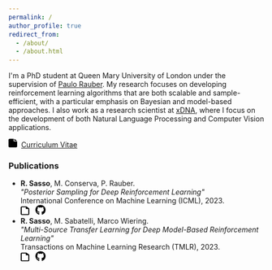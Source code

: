 ```yaml
---
permalink: /
author_profile: true
redirect_from: 
  - /about/
  - /about.html
---
```


I'm a PhD student at Queen Mary University of London under the supervision of [Paulo Rauber](https://www.paulorauber.com/). My research focuses on developing reinforcement learning algorithms that are both scalable and sample-efficient, with a particular emphasis on Bayesian and model-based approaches. I also work as a research scientist at [xDNA](https://xdna.nl/), where I focus on the development of both Natural Language Processing and Computer Vision applications. 

[<img src="../images/file-solid.svg" width="17" height="17">](../files/CV.pdf) &nbsp;[Curriculum Vitae](../files/CV.pdf)


### Publications
* **R. Sasso**, M. Conserva, P. Rauber. \
*"Posterior Sampling for Deep Reinforcement Learning"*\
International Conference on Machine Learning (ICML), 2023.\
[<img src="../images/file-regular.svg" width="17" height="17">](https://arxiv.org/pdf/2305.00477.pdf)&nbsp;&nbsp;&nbsp;[<img src="../images/github.svg" width="20" height="20">](https://github.com/remosasso/PSDRL)
* **R. Sasso**, M. Sabatelli, Marco Wiering. \
*"Multi-Source Transfer Learning for Deep Model-Based Reinforcement Learning"*\
Transactions on Machine Learning Research (TMLR), 2023. \
[<img src="../images/file-regular.svg" width="17" height="17">](https://arxiv.org/pdf/2205.14410.pdf)&nbsp;&nbsp;&nbsp;[<img src="../images/github.svg" width="20" height="20">](https://github.com/remosasso/multi-source-TL-for-deep-MBRL)

